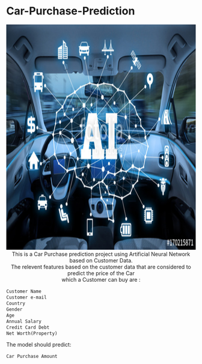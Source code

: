<h1>Car-Purchase-Prediction</h1>
<p align=center><img src="Car AI.jpg" width="900" height="600"</p>
<body>This is a Car Purchase prediction project using Artificial Neural Network based on Customer Data.<br>
 The relevent features based on the customer data that are considered to predict the price of the Car<br>
 which a Customer can buy are : </body>
  
  <body>
 
    Customer Name
    Customer e-mail
    Country
    Gender
    Age
    Annual Salary
    Credit Card Debt
    Net Worth(Property)

The model should predict:

    Car Purchase Amount
</body>
